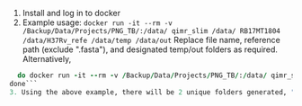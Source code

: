 1. Install and log in to docker
2. Example usage: ```docker run -it --rm -v /Backup/Data/Projects/PNG_TB/:/data/ qimr_slim /data/ RB17MT1804 /data/H37Rv_refe /data/temp /data/out```
  Replace file name, reference path (exclude ".fasta"), and designated temp/out folders as required.
  Alternatively, 
  ```for i in /data/; 
    do docker run -it --rm -v /Backup/Data/Projects/PNG_TB/:/data/ qimr_slim /data/ $i /data/H37Rv_refe /data/temp /data/out
  done```
3. Using the above example, there will be 2 unique folders generated, "./temp_RB17MT1804" and "./out_RB17MT1804", automatically named after the input file name to avoid conflicts.
